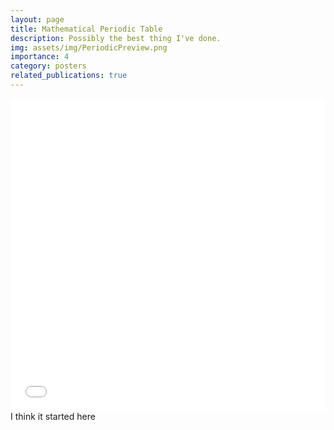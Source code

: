 ```yaml
---
layout: page
title: Mathematical Periodic Table
description: Possibly the best thing I've done.
img: assets/img/PeriodicPreview.png
importance: 4
category: posters
related_publications: true
---
```




<div class="row">
    <div class="col-sm mt-3 mt-md-0">
            <embed src="/assets/pdf/posters/PeriodicTable.pdf" type="application/pdf" width="100%" height="500px" />
    </div>
</div>
<div class="caption">
    I think it started here
</div>

